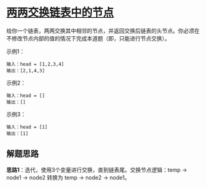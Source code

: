 # [两两交换链表中的节点](https://leetcode.cn/problems/swap-nodes-in-pairs/)

给你一个链表，两两交换其中相邻的节点，并返回交换后链表的头节点。你必须在不修改节点内部的值的情况下完成本道题（即，只能进行节点交换）。

示例1：
```
输入：head = [1,2,3,4]
输出：[2,1,4,3]
```

示例2：
```
输入：head = []
输出：[]
```

示例3：
```
输入：head = [1]
输出：[1]
```

## 解题思路
**思路1**：迭代，使用3个变量进行交换，直到链表尾。交换节点逻辑：temp -> node1 -> node2 转换为 temp -> node2 -> node1。
